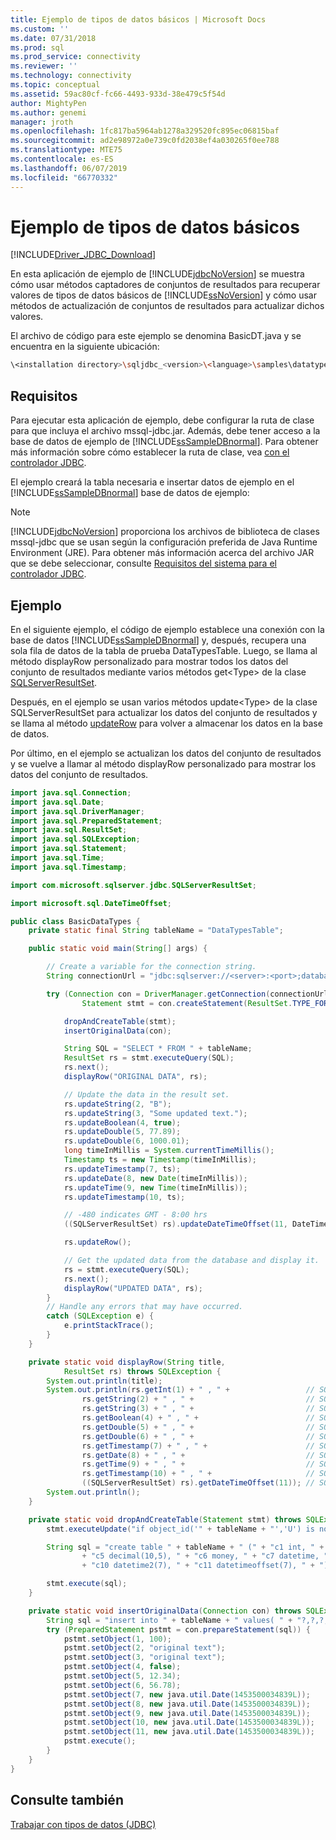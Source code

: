 ```yaml
---
title: Ejemplo de tipos de datos básicos | Microsoft Docs
ms.custom: ''
ms.date: 07/31/2018
ms.prod: sql
ms.prod_service: connectivity
ms.reviewer: ''
ms.technology: connectivity
ms.topic: conceptual
ms.assetid: 59ac80cf-fc66-4493-933d-38e479c5f54d
author: MightyPen
ms.author: genemi
manager: jroth
ms.openlocfilehash: 1fc817ba5964ab1278a329520fc895ec06815baf
ms.sourcegitcommit: ad2e98972a0e739c0fd2038ef4a030265f0ee788
ms.translationtype: MTE75
ms.contentlocale: es-ES
ms.lasthandoff: 06/07/2019
ms.locfileid: "66770332"
---
```

# <a name="basic-data-types-sample"></a>Ejemplo de tipos de datos básicos

[!INCLUDE[Driver_JDBC_Download](../../includes/driver_jdbc_download.md)]

En esta aplicación de ejemplo de [!INCLUDE[jdbcNoVersion](../../includes/jdbcnoversion_md.md)] se muestra cómo usar métodos captadores de conjuntos de resultados para recuperar valores de tipos de datos básicos de [!INCLUDE[ssNoVersion](../../includes/ssnoversion-md.md)] y cómo usar métodos de actualización de conjuntos de resultados para actualizar dichos valores.

El archivo de código para este ejemplo se denomina BasicDT.java y se encuentra en la siguiente ubicación:

```bash
\<installation directory>\sqljdbc_<version>\<language>\samples\datatypes
```

## <a name="requirements"></a>Requisitos

Para ejecutar esta aplicación de ejemplo, debe configurar la ruta de clase para que incluya el archivo mssql-jdbc.jar. Además, debe tener acceso a la base de datos de ejemplo de [!INCLUDE[ssSampleDBnormal](../../includes/sssampledbnormal_md.md)]. Para obtener más información sobre cómo establecer la ruta de clase, vea [con el controlador JDBC](../../connect/jdbc/using-the-jdbc-driver.md).

El ejemplo creará la tabla necesaria e insertar datos de ejemplo en el [!INCLUDE[ssSampleDBnormal](../../includes/sssampledbnormal_md.md)] base de datos de ejemplo:

> [!NOTE]  
> [!INCLUDE[jdbcNoVersion](../../includes/jdbcnoversion_md.md)] proporciona los archivos de biblioteca de clases mssql-jdbc que se usan según la configuración preferida de Java Runtime Environment (JRE). Para obtener más información acerca del archivo JAR que se debe seleccionar, consulte [Requisitos del sistema para el controlador JDBC](../../connect/jdbc/system-requirements-for-the-jdbc-driver.md).

## <a name="example"></a>Ejemplo

En el siguiente ejemplo, el código de ejemplo establece una conexión con la base de datos [!INCLUDE[ssSampleDBnormal](../../includes/sssampledbnormal_md.md)] y, después, recupera una sola fila de datos de la tabla de prueba DataTypesTable. Luego, se llama al método displayRow personalizado para mostrar todos los datos del conjunto de resultados mediante varios métodos get\<Type> de la clase [SQLServerResultSet](../../connect/jdbc/reference/sqlserverresultset-class.md).

Después, en el ejemplo se usan varios métodos update\<Type> de la clase SQLServerResultSet para actualizar los datos del conjunto de resultados y se llama al método [updateRow](../../connect/jdbc/reference/updaterow-method-sqlserverresultset.md) para volver a almacenar los datos en la base de datos.

Por último, en el ejemplo se actualizan los datos del conjunto de resultados y se vuelve a llamar al método displayRow personalizado para mostrar los datos del conjunto de resultados.

```java
import java.sql.Connection;
import java.sql.Date;
import java.sql.DriverManager;
import java.sql.PreparedStatement;
import java.sql.ResultSet;
import java.sql.SQLException;
import java.sql.Statement;
import java.sql.Time;
import java.sql.Timestamp;

import com.microsoft.sqlserver.jdbc.SQLServerResultSet;

import microsoft.sql.DateTimeOffset;

public class BasicDataTypes {
    private static final String tableName = "DataTypesTable";

    public static void main(String[] args) {

        // Create a variable for the connection string.
        String connectionUrl = "jdbc:sqlserver://<server>:<port>;databaseName=<database>;user=<user>;password=<password>";

        try (Connection con = DriverManager.getConnection(connectionUrl);
                Statement stmt = con.createStatement(ResultSet.TYPE_FORWARD_ONLY, ResultSet.CONCUR_UPDATABLE);) {

            dropAndCreateTable(stmt);
            insertOriginalData(con);

            String SQL = "SELECT * FROM " + tableName;
            ResultSet rs = stmt.executeQuery(SQL);
            rs.next();
            displayRow("ORIGINAL DATA", rs);

            // Update the data in the result set.
            rs.updateString(2, "B");
            rs.updateString(3, "Some updated text.");
            rs.updateBoolean(4, true);
            rs.updateDouble(5, 77.89);
            rs.updateDouble(6, 1000.01);
            long timeInMillis = System.currentTimeMillis();
            Timestamp ts = new Timestamp(timeInMillis);
            rs.updateTimestamp(7, ts);
            rs.updateDate(8, new Date(timeInMillis));
            rs.updateTime(9, new Time(timeInMillis));
            rs.updateTimestamp(10, ts);

            // -480 indicates GMT - 8:00 hrs
            ((SQLServerResultSet) rs).updateDateTimeOffset(11, DateTimeOffset.valueOf(ts, -480));

            rs.updateRow();

            // Get the updated data from the database and display it.
            rs = stmt.executeQuery(SQL);
            rs.next();
            displayRow("UPDATED DATA", rs);
        }
        // Handle any errors that may have occurred.
        catch (SQLException e) {
            e.printStackTrace();
        }
    }

    private static void displayRow(String title,
            ResultSet rs) throws SQLException {
        System.out.println(title);
        System.out.println(rs.getInt(1) + " , " +                 // SQL integer type.
                rs.getString(2) + " , " +                         // SQL char type.
                rs.getString(3) + " , " +                         // SQL varchar type.
                rs.getBoolean(4) + " , " +                        // SQL bit type.
                rs.getDouble(5) + " , " +                         // SQL decimal type.
                rs.getDouble(6) + " , " +                         // SQL money type.
                rs.getTimestamp(7) + " , " +                      // SQL datetime type.
                rs.getDate(8) + " , " +                           // SQL date type.
                rs.getTime(9) + " , " +                           // SQL time type.
                rs.getTimestamp(10) + " , " +                     // SQL datetime2 type.
                ((SQLServerResultSet) rs).getDateTimeOffset(11)); // SQL datetimeoffset type.
        System.out.println();
    }

    private static void dropAndCreateTable(Statement stmt) throws SQLException {
        stmt.executeUpdate("if object_id('" + tableName + "','U') is not null" + " drop table " + tableName);

        String sql = "create table " + tableName + " (" + "c1 int, " + "c2 char(20), " + "c3 varchar(20), " + "c4 bit, "
                + "c5 decimal(10,5), " + "c6 money, " + "c7 datetime, " + "c8 date, " + "c9 time(7), "
                + "c10 datetime2(7), " + "c11 datetimeoffset(7), " + ");";

        stmt.execute(sql);
    }

    private static void insertOriginalData(Connection con) throws SQLException {
        String sql = "insert into " + tableName + " values( " + "?,?,?,?,?,?,?,?,?,?,?" + ")";
        try (PreparedStatement pstmt = con.prepareStatement(sql)) {
            pstmt.setObject(1, 100);
            pstmt.setObject(2, "original text");
            pstmt.setObject(3, "original text");
            pstmt.setObject(4, false);
            pstmt.setObject(5, 12.34);
            pstmt.setObject(6, 56.78);
            pstmt.setObject(7, new java.util.Date(1453500034839L));
            pstmt.setObject(8, new java.util.Date(1453500034839L));
            pstmt.setObject(9, new java.util.Date(1453500034839L));
            pstmt.setObject(10, new java.util.Date(1453500034839L));
            pstmt.setObject(11, new java.util.Date(1453500034839L));
            pstmt.execute();
        }
    }
}

```

## <a name="see-also"></a>Consulte también

[Trabajar con tipos de datos &#40;JDBC&#41;](../../connect/jdbc/working-with-data-types-jdbc.md)
